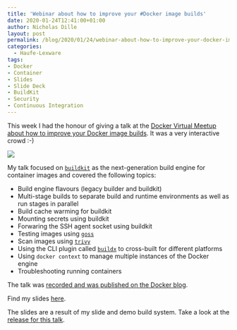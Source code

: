 ```yaml
---
title: 'Webinar about how to improve your #Docker image builds'
date: 2020-01-24T12:41:00+01:00
author: Nicholas Dille
layout: post
permalink: /blog/2020/01/24/webinar-about-how-to-improve-your-docker-image-builds/
categories:
  - Haufe-Lexware
tags:
- Docker
- Container
- Slides
- Slide Deck
- BuildKit
- Security
- Continuous Integration
---
```

This week I had the honour of giving a talk at the [Docker Virtual Meetup about how to improve your Docker image builds](https://events.docker.com/events/details/docker-docker-virtual-meetups-presents-how-to-improve-your-docker-image-builds/). It was a very interactive crowd :-)

<img src="/media/2020/01/HowToImproveYourDockerImageBuilds.png" /><!-- .element: style="width: 80%" -->

<!--more-->

My talk focused on [`buildkit`](https://github.com/moby/buildkit) as the next-generation build engine for container images and covered the following topics:

- Build engine flavours (legacy builder and buildkit)
- Multi-stage builds to separate build and runtime environments as well as run stages in parallel
- Build cache warming for buildkit
- Mounting secrets using buildkit
- Forwaring the SSH agent socket using buildkit
- Testing images using [`goss`](https://github.com/aelsabbahy/goss)
- Scan images using [`trivy`](https://github.com/aquasecurity/trivy)
- Using the CLI plugin called [`buildx`](https://github.com/docker/buildx/) to cross-built for different platforms
- Using `docker context` to manage multiple instances of the Docker engine
- Troubleshooting running containers

The talk was [recorded and was published on the Docker blog](https://www.docker.com/blog/january-virtual-meetup-recap/).

Find my slides [here](https://dille.name/slides/2020-01-22/Docker-HowToImproveYourDockerImageBuilds.html#/).

The slides are a result of my slide and demo build system. Take a look at the [release for this talk](https://github.com/nicholasdille/container-slides/releases/tag/2020-01-22).
